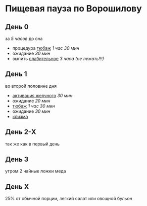 # Пищевая пауза по Ворошилову
## День 0
за *5 часов* до сна
- процедура [тюбаж](../../procedure/tubage.md) *1 час 30 мин*
- ожидание *30 мин*
- выпить [слабительное](../../procedure/laxative.md) *3 часа (не лежать!!!)*
## День 1
во второй половине дня
- [активация желчного](../../procedure/gallbladder_activation.md) *30 мин*
- ожидание *20 мин*
- [тюбаж](../../procedure/tubage.md) *1 час 30 мин*
- ожидание *30 мин*
- [клизма](../../procedure/enema.md)
## День 2-X
так же как в первый день
## День 3
утром 2 чайные ложки меда
## День X
25% от обычной порции, легкий салат или овощной бульон

